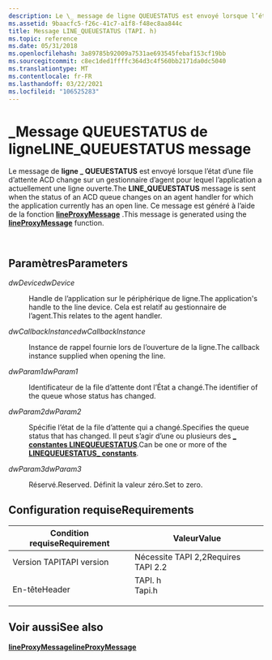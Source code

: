 ```yaml
---
description: Le \_ message de ligne QUEUESTATUS est envoyé lorsque l’état d’une file d’attente ACD change sur un gestionnaire d’agent pour lequel l’application a actuellement une ligne ouverte. Ce message est généré à l’aide de la fonction lineProxyMessage.
ms.assetid: 9baacfc5-f26c-41c7-a1f8-f48ec8aa844c
title: Message LINE_QUEUESTATUS (TAPI. h)
ms.topic: reference
ms.date: 05/31/2018
ms.openlocfilehash: 3a89785b92009a7531ae693545febaf153cf19bb
ms.sourcegitcommit: c8ec1ded1ffffc364d3c4f560bb2171da0dc5040
ms.translationtype: MT
ms.contentlocale: fr-FR
ms.lasthandoff: 03/22/2021
ms.locfileid: "106525283"
---
```

# <a name="line_queuestatus-message"></a><span data-ttu-id="b2685-104">\_Message QUEUESTATUS de ligne</span><span class="sxs-lookup"><span data-stu-id="b2685-104">LINE\_QUEUESTATUS message</span></span>

<span data-ttu-id="b2685-105">Le message de **ligne \_ QUEUESTATUS** est envoyé lorsque l’état d’une file d’attente ACD change sur un gestionnaire d’agent pour lequel l’application a actuellement une ligne ouverte.</span><span class="sxs-lookup"><span data-stu-id="b2685-105">The **LINE\_QUEUESTATUS** message is sent when the status of an ACD queue changes on an agent handler for which the application currently has an open line.</span></span> <span data-ttu-id="b2685-106">Ce message est généré à l’aide de la fonction [**lineProxyMessage**](/windows/desktop/api/Tapi/nf-tapi-lineproxymessage) .</span><span class="sxs-lookup"><span data-stu-id="b2685-106">This message is generated using the [**lineProxyMessage**](/windows/desktop/api/Tapi/nf-tapi-lineproxymessage) function.</span></span>


```C++
        
```



## <a name="parameters"></a><span data-ttu-id="b2685-107">Paramètres</span><span class="sxs-lookup"><span data-stu-id="b2685-107">Parameters</span></span>

<dl> <dt>

<span data-ttu-id="b2685-108">*dwDevice*</span><span class="sxs-lookup"><span data-stu-id="b2685-108">*dwDevice*</span></span> 
</dt> <dd>

<span data-ttu-id="b2685-109">Handle de l’application sur le périphérique de ligne.</span><span class="sxs-lookup"><span data-stu-id="b2685-109">The application's handle to the line device.</span></span> <span data-ttu-id="b2685-110">Cela est relatif au gestionnaire de l’agent.</span><span class="sxs-lookup"><span data-stu-id="b2685-110">This relates to the agent handler.</span></span>

</dd> <dt>

<span data-ttu-id="b2685-111">*dwCallbackInstance*</span><span class="sxs-lookup"><span data-stu-id="b2685-111">*dwCallbackInstance*</span></span> 
</dt> <dd>

<span data-ttu-id="b2685-112">Instance de rappel fournie lors de l’ouverture de la ligne.</span><span class="sxs-lookup"><span data-stu-id="b2685-112">The callback instance supplied when opening the line.</span></span>

</dd> <dt>

<span data-ttu-id="b2685-113">*dwParam1*</span><span class="sxs-lookup"><span data-stu-id="b2685-113">*dwParam1*</span></span> 
</dt> <dd>

<span data-ttu-id="b2685-114">Identificateur de la file d’attente dont l’État a changé.</span><span class="sxs-lookup"><span data-stu-id="b2685-114">The identifier of the queue whose status has changed.</span></span>

</dd> <dt>

<span data-ttu-id="b2685-115">*dwParam2*</span><span class="sxs-lookup"><span data-stu-id="b2685-115">*dwParam2*</span></span> 
</dt> <dd>

<span data-ttu-id="b2685-116">Spécifie l’état de la file d’attente qui a changé.</span><span class="sxs-lookup"><span data-stu-id="b2685-116">Specifies the queue status that has changed.</span></span> <span data-ttu-id="b2685-117">Il peut s’agir d’une ou plusieurs des [**\_ constantes LINEQUEUESTATUS**](linequeuestatus--constants.md).</span><span class="sxs-lookup"><span data-stu-id="b2685-117">Can be one or more of the [**LINEQUEUESTATUS\_ constants**](linequeuestatus--constants.md).</span></span>

</dd> <dt>

<span data-ttu-id="b2685-118">*dwParam3*</span><span class="sxs-lookup"><span data-stu-id="b2685-118">*dwParam3*</span></span> 
</dt> <dd>

<span data-ttu-id="b2685-119">Réservé.</span><span class="sxs-lookup"><span data-stu-id="b2685-119">Reserved.</span></span> <span data-ttu-id="b2685-120">Définit la valeur zéro.</span><span class="sxs-lookup"><span data-stu-id="b2685-120">Set to zero.</span></span>

</dd> </dl>

## <a name="requirements"></a><span data-ttu-id="b2685-121">Configuration requise</span><span class="sxs-lookup"><span data-stu-id="b2685-121">Requirements</span></span>



| <span data-ttu-id="b2685-122">Condition requise</span><span class="sxs-lookup"><span data-stu-id="b2685-122">Requirement</span></span> | <span data-ttu-id="b2685-123">Valeur</span><span class="sxs-lookup"><span data-stu-id="b2685-123">Value</span></span> |
|-------------------------|-----------------------------------------------------------------------------------|
| <span data-ttu-id="b2685-124">Version TAPI</span><span class="sxs-lookup"><span data-stu-id="b2685-124">TAPI version</span></span><br/> | <span data-ttu-id="b2685-125">Nécessite TAPI 2,2</span><span class="sxs-lookup"><span data-stu-id="b2685-125">Requires TAPI 2.2</span></span><br/>                                                      |
| <span data-ttu-id="b2685-126">En-tête</span><span class="sxs-lookup"><span data-stu-id="b2685-126">Header</span></span><br/>       | <dl> <span data-ttu-id="b2685-127"><dt>TAPI. h</dt></span><span class="sxs-lookup"><span data-stu-id="b2685-127"><dt>Tapi.h</dt></span></span> </dl> |



## <a name="see-also"></a><span data-ttu-id="b2685-128">Voir aussi</span><span class="sxs-lookup"><span data-stu-id="b2685-128">See also</span></span>

<dl> <dt>

[<span data-ttu-id="b2685-129">**lineProxyMessage**</span><span class="sxs-lookup"><span data-stu-id="b2685-129">**lineProxyMessage**</span></span>](/windows/desktop/api/Tapi/nf-tapi-lineproxymessage)
</dt> </dl>

 

 




